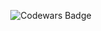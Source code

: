 <p align="center">
  <img src="https://www.codewars.com/users/kvrdv/badges/large" alt="Codewars Badge">
</p>
